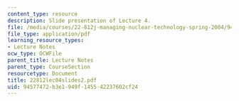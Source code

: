 ```yaml
---
content_type: resource
description: Slide presentation of Lecture 4.
file: /media/courses/22-812j-managing-nuclear-technology-spring-2004/94577472b3e1949f145542237602cf24_22812lec04slides2.pdf
file_type: application/pdf
learning_resource_types:
- Lecture Notes
ocw_type: OCWFile
parent_title: Lecture Notes
parent_type: CourseSection
resourcetype: Document
title: 22812lec04slides2.pdf
uid: 94577472-b3e1-949f-1455-42237602cf24
---
```

